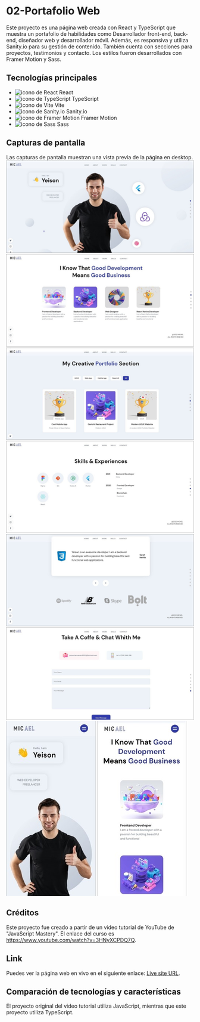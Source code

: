 # 02-Portafolio Web
Este proyecto es una página web creada con React y TypeScript que muestra un portafolio de habilidades como Desarrollador front-end, back-end, diseñador web y desarrollador móvil. Además, es responsiva y utiliza Sanity.io para su gestión de contenido. También cuenta con secciones para proyectos, testimonios y contacto. Los estilos fueron desarrollados con Framer Motion y Sass.

## Tecnologías principales
- ![icono de React](https://i.ibb.co/TMY0DFt/React.png) React  
- ![icono de TypeScript](https://i.ibb.co/pZWgXLL/Typescript.png) TypeScript  
- ![icono de Vite]( https://i.ibb.co/d7bnDkX/Vite.png) Vite  
- ![icono de Sanity.io](https://i.ibb.co/TMY0DFt/React.png) Sanity.io  
- ![icono de Framer Motion](https://i.ibb.co/TMY0DFt/React.png) Framer Motion  
- ![icono de Sass](https://i.ibb.co/RhsGQCH/Sass.png) Sass  

## Capturas de pantalla
Las capturas de pantalla muestran una vista previa de la página en desktop.
![desktop1](./src/assets/screenshots/Desktop1.jpg)
![desktop2](./src/assets/screenshots/Desktop2.jpg)
![desktop3](./src/assets/screenshots/Desktop3.jpg)
![desktop4](./src/assets/screenshots/Desktop4.jpg)
![desktop5](./src/assets/screenshots/Desktop5.jpg)
![desktop6](./src/assets/screenshots/Desktop6.jpg)
![mobile1](./src/assets/screenshots/Mobile1.jpg)
![mobile2](./src/assets/screenshots/Mobile2.jpg)

## Créditos
Este proyecto fue creado a partir de un video tutorial de YouTube de "JavaScript Mastery". El enlace del curso es https://www.youtube.com/watch?v=3HNyXCPDQ7Q.

## Link
Puedes ver la página web en vivo en el siguiente enlace: [Live site URL](https://todo-app-yha.netlify.app/).

## Comparación de tecnologías y características
El proyecto original del video tutorial utiliza JavaScript, mientras que este proyecto utiliza TypeScript.
